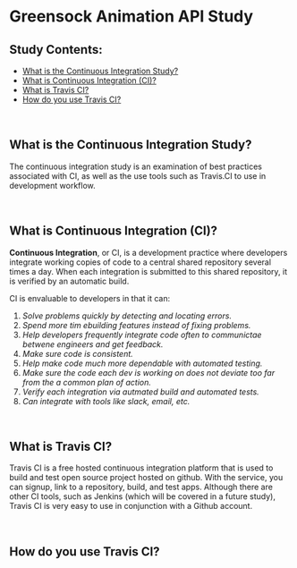 # Greensock Animation API Study


## Study Contents:

* [What is the Continuous Integration Study?](#)
* [What is Continuous Integration (CI)?](#)
* [What is Travis CI?](#)
* [How do you use Travis CI?](#)

<br>

## What is the Continuous Integration Study?
The continuous integration study is an examination of best practices associated with CI, as well as the use tools such as Travis.CI to use 
in development workflow.

<br>

## What is Continuous Integration (CI)?
**Continuous Integration**, or CI, is a development practice where developers integrate working copies of code to a central shared repository several
times a day.  When each integration is submitted to this shared repository, it is verified by an automatic build.

CI is envaluable to developers in that it can:
1. *Solve problems quickly by detecting and locating errors.*
2. *Spend more tim ebuilding features instead of fixing problems.* 
3. *Help developers frequently integrate code often to communictae betwene engineers and get feedback.* 
4. *Make sure code is consistent.*
5. *Help make code much more dependable with automated testing.* 
6. *Make sure the code each dev is working on does not deviate too far from the a common plan of action.*
7. *Verify each integration via autmated build and automated tests.*
8. *Can integrate with tools like slack, email, etc.*
 
<br>

## What is Travis CI?
Travis CI is a free hosted continuous integration platform that is used to build and test open source project hosted on github.  With the service, you can signup, 
link to a repository, build, and test apps.  Although there are other CI tools, such as Jenkins (which will be covered in a future study), Travis CI is very easy to use 
in conjunction with a Github account.

<br>

## How do you use Travis CI?


